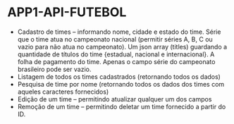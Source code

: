 # APP1-API-FUTEBOL
- Cadastro de times – informando nome, cidade e estado do time. Série que o time
atua no campeonato nacional (permitir séries A, B, C ou vazio para não atua no
campeonato). Um json array (titles) guardando a quantidade de títulos do time
{estadual, nacional e internacional}. A folha de pagamento do time. Apenas o campo
série do campeonato brasileiro pode ser vazio.
- Listagem de todos os times cadastrados (retornando todos os dados)
- Pesquisa de time por nome (retornando todos os dados dos times com aqueles
caracteres fornecidos)
- Edição de um time – permitindo atualizar qualquer um dos campos
- Remoção de um time – permitindo deletar um time fornecido a partir do ID.
